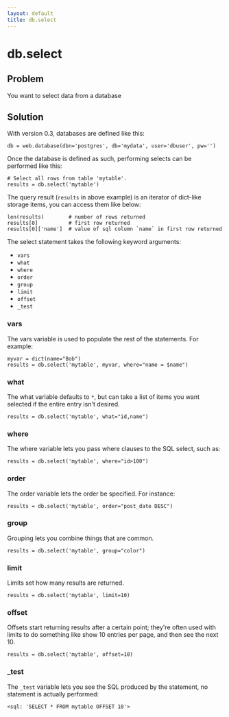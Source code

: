```yaml
---
layout: default
title: db.select
---
```


# db.select

## Problem

You want to select data from a database

## Solution

With version 0.3, databases are defined like this:

```
db = web.database(dbn='postgres', db='mydata', user='dbuser', pw='')
```

Once the database is defined as such, performing selects can be performed like this:

```
# Select all rows from table 'mytable'.
results = db.select('mytable')
```

The query result (`results` in above example) is an iterator of dict-like storage items, you can access them like below:

```
len(results)        # number of rows returned
results[0]          # first row returned
results[0]['name']  # value of sql column `name` in first row returned
```

The select statement takes the following keyword arguments:

* `vars`
* `what`
* `where`
* `order`
* `group`
* `limit`
* `offset`
* `_test`

### vars

The vars variable is used to populate the rest of the statements.  For example:

```
myvar = dict(name="Bob")
results = db.select('mytable', myvar, where="name = $name")
```

### what

The what variable defaults to `*`, but can take a list of items you want selected if the entire entry isn't desired.

```results = db.select('mytable', what="id,name")```

### where

The where variable lets you pass where clauses to the SQL select, such as:

```
results = db.select('mytable', where="id>100")
```

### order

The order variable lets the order be specified.  For instance:

```results = db.select('mytable', order="post_date DESC")```

### group

Grouping lets you combine things that are common.

```results = db.select('mytable', group="color")```

### limit

Limits set how many results are returned. 
 
```results = db.select('mytable', limit=10)```

### offset

Offsets start returning results after a certain point; they're often used with limits to do something like show 10 entries per page, and then see the next 10.   

```results = db.select('mytable', offset=10)```

### _test

The `_test` variable lets you see the SQL produced by the statement, no statement is actually performed:

```results = db.select('mytable', offset=10, _test=True)
<sql: 'SELECT * FROM mytable OFFSET 10'>
```
